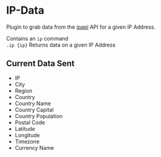 # IP-Data
Plugin to grab data from the [ipapi](https://ipapi.co/) API for a given IP Address.  

Contains an ``ip`` command  
``.ip {ip}`` Returns data on a given IP Address
## Current Data Sent
- IP
- City
- Region
- Country
- Country Name
- Country Capital
- Country Population
- Postal Code
- Latitude
- Longitude
- Timezone
- Currency Name